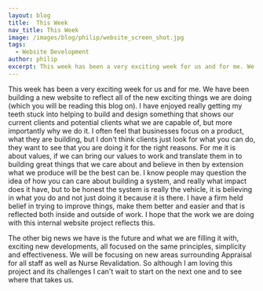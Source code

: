 ```yaml
---
layout: blog
title:  This Week
nav_title: This Week
image: /images/blog/philip/website_screen_shot.jpg
tags:
  - Website Development
author: philip
excerpt: This week has been a very exciting week for us and for me. We have been building a new website to reflect all of the new exciting things we are doing. I have enjoyed really getting my teeth stuck into helping to build and design something that shows our current clients and potential clients what we are capable of, but more importantly why we do it. I often feel that businesses focus on a product, what they are building, but I don't think clients just look for what you can do, they want to see that you are doing it for the right reasons. For me it is about values, if we can bring our values to work and translate them in to building great things that we care about and believe in then by extension what we produce will be the best can be. I know people may question the idea of how you can care about building a system, and really what impact does it have, but to be honest the system is really the vehicle, it is believing in what you do and not just doing it because it is there. I have a firm held belief in trying to improve things, make them better and easier and that is reflected both inside and outside of work. I hope that the work we are doing with this internal website project reflects this. 
---
```


This week has been a very exciting week for us and for me. We have been building a new website to reflect all of the new exciting things we are doing (which you will be reading this blog on). I have enjoyed really getting my teeth stuck into helping to build and design something that shows our current clients and potential clients what we are capable of, but more importantly why we do it. I often feel that businesses focus on a product, what they are building, but I don't think clients just look for what you can do, they want to see that you are doing it for the right reasons. For me it is about values, if we can bring our values to work and translate them in to building great things that we care about and believe in then by extension what we produce will be the best can be. I know people may question the idea of how you can care about building a system, and really what impact does it have, but to be honest the system is really the vehicle, it is believing in what you do and not just doing it because it is there. I have a firm held belief in trying to improve things, make them better and easier and that is reflected both inside and outside of work. I hope that the work we are doing with this internal website project reflects this. 

The other big news we have is the future and what we are filling it with, exciting new developments, all focused on the same principles, simplicity and effectiveness. We will be focusing on new areas surrounding Appraisal for all staff as well as Nurse Revalidation. So although I am loving this project and its challenges I can't wait to start on the next one and to see where that takes us.
